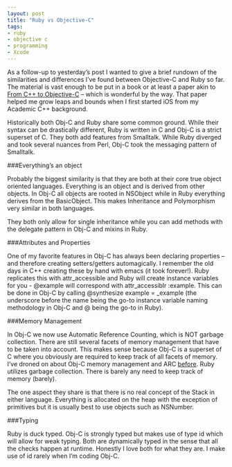 ```yaml
---
layout: post
title: "Ruby vs Objective-C"
tags:
- ruby
- objective c
- programming
- Xcode
---
```



As a follow-up to yesterday’s post I wanted to give a brief rundown of the similarities and differences I’ve found between Objective-C and Ruby so far. The material is vast enough to be put in a book or at least a paper akin to [From C++ to Objective-C](http://chachatelier.fr/programmation/fichiers/cpp-objc-en.pdf) – which is wonderful by the way. That paper helped me grow leaps and bounds when I first started iOS from my Academic C++ background.

Historically both Obj-C and Ruby share some common ground. While their syntax can be drastically different, Ruby is written in C and Obj-C is a strict superset of C. They both add features from Smalltalk.  While Ruby diverged and took several nuances from Perl, Obj-C took the messaging pattern of Smalltalk.

###Everything’s an object

Probably the biggest similarity is that they are both at their core true object oriented languages. Everything is an object and is derived from other objects. In Obj-C all objects are rooted in NSObject while in Ruby everything derives from the BasicObject. This makes Inheritance and Polymorphism very similar in both languages.

They both only allow for single inheritance while you can add methods with the delegate pattern in Obj-C and mixins in Ruby.

###Attributes and Properties

One of my favorite features in Obj-C has always been declaring properties – and therefore creating setters/getters automagically. I remember the old days in C++ creating these by hand with emacs (it took forever!). Ruby replicates this with attr_accessible and Ruby will create instance variables for you - @example will correspond with attr_accessiblr :example. This can be done in Obj-C by calling @synthesize example = _example (the underscore before the name being the go-to instance variable naming methodology in Obj-C and @ being the go-to in Ruby).

###Memory Management

In Obj-C we now use Automatic Reference Counting, which is NOT garbage collection. There are still several facets of memory management that have to be taken into account. This makes sense because Obj-C is a superset of C where you obviously are required to keep track of all facets of memory.  I’ve droned on about Obj-C memory management and ARC [before]( http://wmtylerdavis.com/iOS-delegate-pattern/). Ruby utilizes garbage collection. There is barely any need to keep track of memory (barely).

The one aspect they share is that there is no real concept of the Stack in either language. Everything is allocated on the heap with the exception of primitives but it is usually best to use objects such as NSNumber.

###Typing

Ruby is duck typed. Obj-C is strongly typed but makes use of type id which will allow for weak typing. Both are dynamically typed in the sense that all the checks happen at runtime.  Honestly I love both for what they are. I make use of id rarely when I’m coding Obj-C.